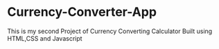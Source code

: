 # Currency-Converter-App
This is my second Project of Currency Converting Calculator Built using HTML,CSS and Javascript
